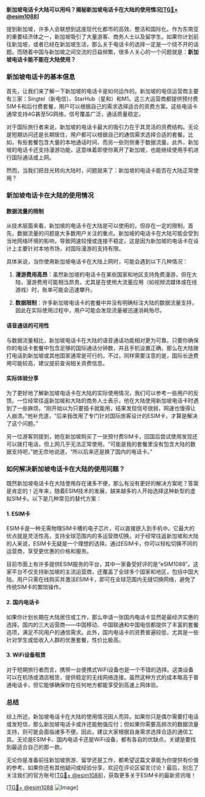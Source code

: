 **新加坡电话卡大陆可以用吗？揭秘新加坡电话卡在大陆的使用情况[[TG💪+ @esim1088](https://t.me/s/esim1088)]**

提到新加坡，许多人会联想到这座现代化都市的高效、整洁和国际化。作为东南亚的重要经济体之一，新加坡吸引了大量游客、商务人士以及留学生。如果你计划前往新加坡，或者已经在新加坡生活，那么关于电话卡的选择一定是一个绕不开的话题。而随着中国与新加坡之间交流的日益频繁，很多人关心的一个问题就是：**新加坡电话卡能不能在大陆使用？**

### 新加坡电话卡的基本信息

首先，让我们来了解一下新加坡的电话卡是如何运作的。新加坡的电信运营商主要有三家：Singtel（新电信）、StarHub（星和）和M1。这三大运营商都提供预付费SIM卡和后付费套餐，用户可以根据自己的需求选择适合的资费方案。这些电话卡通常支持4G甚至5G网络，信号覆盖广泛，通话质量稳定。

对于国际旅行者来说，新加坡的电话卡最大的吸引力在于其灵活的资费结构。无论是短期访问还是长期居住，用户都可以根据自己的通信需求选择合适的套餐。比如，有些套餐包含大量的本地通话时间，而另一些则侧重于数据流量。此外，新加坡的电话卡还支持漫游功能，这意味着即使你离开了新加坡，也能继续使用手机进行国际通话或上网。

然而，当我们把目光转向大陆时，问题就来了：新加坡的电话卡能否在大陆正常使用？

### 新加坡电话卡在大陆的使用情况

#### 数据流量的限制

从技术层面来看，新加坡的电话卡在大陆是可以使用的，但存在一定的限制。首先，数据流量的问题是大多数用户关注的重点。新加坡的电话卡在大陆可能会受到当地网络环境的影响，导致网速较慢或连接不稳定。这是因为新加坡的电话卡在设计上主要针对本地市场，对国际漫游的支持有限。

具体来说，当你使用新加坡电话卡在大陆上网时，可能会遇到以下几种情况：

1. **漫游费用高昂**：虽然新加坡的电话卡在某些国家和地区支持免费漫游，但在大陆，漫游费用可能相当昂贵。尤其是在使用大流量应用（如视频流媒体或在线游戏）时，账单可能会迅速攀升。
   
2. **数据限制**：许多新加坡电话卡的套餐中并没有明确标注大陆的数据流量支持，因此在实际使用过程中，用户可能会发现流量被迅速消耗殆尽。

#### 语音通话的可用性

与数据流量相比，新加坡电话卡在大陆的语音通话功能相对更为可靠。只要你确保你的电话卡套餐中包含足够的国际通话分钟数，并且手机设置正确，那么在大陆拨打电话到新加坡或其他国家通常是可行的。不过，同样需要注意的是，国际长途费用可能较高，建议提前查询相关资费信息。

#### 实际体验分享

为了更好地了解新加坡电话卡在大陆的实际使用情况，我们可以参考一些用户的反馈。一位经常往返新加坡和大陆的商务人士表示，他在大陆使用新加坡电话卡时遇到了一些麻烦。“刚开始以为只要插卡就能用，结果发现信号很弱，网速也慢得让人崩溃。”他补充道，“后来我改用了专门针对国际旅客设计的ESIM卡，才算是解决了这个问题。”

另一位游客则提到，她在新加坡购买了一张预付费SIM卡，回国后尝试使用发现还可以拨打电话，但上网几乎无法正常使用。“可能是我的套餐里没有包含大陆的数据支持吧，”她无奈地说道，“所以后来还是换了国内的电话卡。”

### 如何解决新加坡电话卡在大陆的使用问题？

既然新加坡电话卡在大陆使用存在诸多不便，那么有没有更好的解决方案呢？答案是肯定的！近年来，随着ESIM技术的发展，越来越多的人开始选择这种新型的虚拟SIM卡。以下是几种常见的替代方案：

#### 1. ESIM卡

ESIM卡是一种无需物理SIM卡槽的电子芯片，可以直接嵌入到手机中。它最大的优点就是灵活性高，支持全球范围内的多运营商切换。对于经常往返新加坡和大陆的人来说，ESIM卡无疑是一个理想的选择。通过ESIM卡，你可以轻松切换不同的运营商，享受更优惠的价格和服务。

目前市面上有许多提供ESIM服务的平台，其中一家备受好评的是“eSIM1088”。这家平台不仅支持新加坡的主流运营商，还覆盖了全球多个国家和地区，包括中国大陆。用户只需在线购买并激活ESIM卡，即可在全球范围内无缝切换网络，避免了传统SIM卡的繁琐操作。

#### 2. 国内电话卡

如果你计划长期在大陆居住或工作，那么申请一张国内电话卡显然是最经济实惠的选择。国内的三大运营商——中国移动、中国联通和中国电信都提供了丰富的套餐选项，满足不同用户的通信需求。此外，国内电话卡的资费普遍较低，尤其是一些针对学生或低收入人群的优惠套餐，性价比极高。

#### 3. WiFi设备租赁

对于短期旅行者而言，携带一台便携式WiFi设备也是一个不错的选择。这类设备可以在机场或酒店租赁，提供稳定的无线网络连接。虽然这种方式的成本略高于普通电话卡，但它能够确保你在任何地方都能享受到高速上网体验。

### 总结

综上所述，新加坡电话卡在大陆的使用情况因人而异。如果你只是偶尔需要打电话或发短信，那么新加坡电话卡或许还能勉强应付；但如果你需要高频次的数据流量支持，则可能会面临诸多不便。因此，建议大家根据自身需求选择合适的通信工具。无论是ESIM卡、国内电话卡还是WiFi设备，都有各自的优缺点，关键是要找到最适合自己的那一款。

无论你是准备前往新加坡旅游、留学还是工作，都希望这篇文章能为你提供有价值的参考。如果你还有其他疑问或经验分享，欢迎在评论区留言讨论！最后，别忘了关注我们的官方账号[[TG💪+ @esim1088](https://t.me/s/esim1088)]，获取更多关于ESIM卡的最新资讯哦！

[[TG💪+ @esim1088](https://t.me/s/esim1088) ![Image](https://i.postimg.cc/4NQfJmqS/Snipaste-2025-05-13-00-14-12.png)]